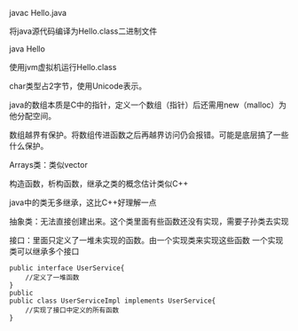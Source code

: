 javac Hello.java

将java源代码编译为Hello.class二进制文件

java Hello

使用jvm虚拟机运行Hello.class

char类型占2字节，使用Unicode表示。

java的数组本质是C中的指针，定义一个数组（指针）后还需用new（malloc）为他分配空间。

数组越界有保护。将数组传进函数之后再越界访问仍会报错。可能是底层搞了一些什么保护。

Arrays类：类似vector

构造函数，析构函数，继承之类的概念估计类似C++

java中的类无多继承，这比C++好理解一点

抽象类：无法直接创建出来。这个类里面有些函数还没有实现，需要子孙类去实现

接口：里面只定义了一堆未实现的函数。由一个实现类来实现这些函数
一个实现类可以继承多个接口
```
public interface UserService{
	//定义了一堆函数
}
public
public class UserServiceImpl implements UserService{
	//实现了接口中定义的所有函数
}
```
